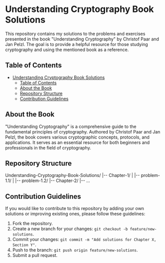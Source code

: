 # Understanding Cryptography Book Solutions

This repository contains my solutions to the problems and exercises presented in the book "Understanding Cryptography" by Christof Paar and Jan Pelzl. The goal is to provide a helpful resource for those studying cryptography and using the mentioned book as a reference.

## Table of Contents

- [Understanding Cryptography Book Solutions](#understanding-cryptography-book-solutions)
  - [Table of Contents](#table-of-contents)
  - [About the Book](#about-the-book)
  - [Repository Structure](#repository-structure)
  - [Contribution Guidelines](#contribution-guidelines)


## About the Book

"Understanding Cryptography" is a comprehensive guide to the fundamental principles of cryptography. Authored by Christof Paar and Jan Pelzl, the book covers various cryptographic concepts, protocols, and applications. It serves as an essential resource for both beginners and professionals in the field of cryptography.

## Repository Structure
Understanding-Cryptography-Book-Solutions/
|-- Chapter-1/
| |-- problem-1.1/
| |-- problem-1.2/
|-- Chapter-2/
|-- ...

## Contribution Guidelines

If you would like to contribute to this repository by adding your own solutions or improving existing ones, please follow these guidelines:

1. Fork the repository.
2. Create a new branch for your changes: `git checkout -b feature/new-solutions`.
3. Commit your changes: `git commit -m "Add solutions for Chapter X, Section Y"`.
4. Push to the branch: `git push origin feature/new-solutions`.
5. Submit a pull request.